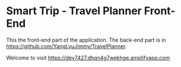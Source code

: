 # Smart Trip - Travel Planner Front-End

This the front-end part of the application. The back-end part is in https://github.com/YangLyuJimmy/TravelPlanner.

Welcome to visit https://dev7427.dhqn4g7wekhge.amplifyapp.com
